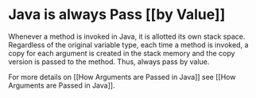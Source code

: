 # Java is always Pass [[by Value]]

Whenever a method is invoked in Java, it is allotted its own stack space. Regardless of the original variable type, each time a method is invoked, a copy for each argument is created in the stack memory and the copy version is passed to the method. Thus, always pass by value.

For more details on [[How Arguments are Passed in Java]] see [[How Arguments are Passed in Java]].
